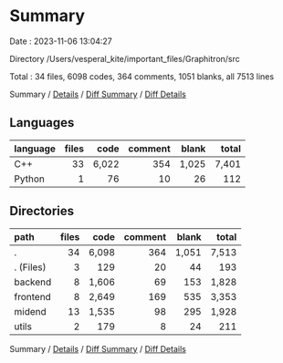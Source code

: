 # Summary

Date : 2023-11-06 13:04:27

Directory /Users/vesperal_kite/important_files/Graphitron/src

Total : 34 files,  6098 codes, 364 comments, 1051 blanks, all 7513 lines

Summary / [Details](details.md) / [Diff Summary](diff.md) / [Diff Details](diff-details.md)

## Languages
| language | files | code | comment | blank | total |
| :--- | ---: | ---: | ---: | ---: | ---: |
| C++ | 33 | 6,022 | 354 | 1,025 | 7,401 |
| Python | 1 | 76 | 10 | 26 | 112 |

## Directories
| path | files | code | comment | blank | total |
| :--- | ---: | ---: | ---: | ---: | ---: |
| . | 34 | 6,098 | 364 | 1,051 | 7,513 |
| . (Files) | 3 | 129 | 20 | 44 | 193 |
| backend | 8 | 1,606 | 69 | 153 | 1,828 |
| frontend | 8 | 2,649 | 169 | 535 | 3,353 |
| midend | 13 | 1,535 | 98 | 295 | 1,928 |
| utils | 2 | 179 | 8 | 24 | 211 |

Summary / [Details](details.md) / [Diff Summary](diff.md) / [Diff Details](diff-details.md)